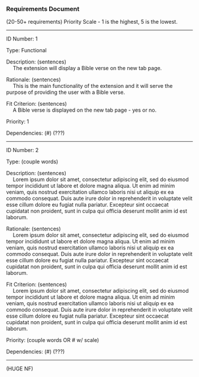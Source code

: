 ### Requirements Document ###

(20-50+ requirements)
Priority Scale - 1 is the highest, 5 is the lowest.

----

<p>
ID Number: 1
</p>
<p>
Type: Functional
</p>
<p>
Description: (sentences)<br/>
&emsp; The extension will display a Bible verse on the new tab page. 
</p>
<p>
Rationale: (sentences)<br/>
&emsp; This is the main functionality of the extension and it will serve the purpose of providing the user with a Bible verse.
</p>
<p>
Fit Criterion: (sentences)<br/>
&emsp; A Bible verse is displayed on the new tab page - yes or no.
</p>
<p>
Priority: 1
</p>
<p>
Dependencies: (#) (???)
</p>

----

<p>
ID Number: 2
</p>

<p>
Type: (couple words)
</p>

<p>
Description: (sentences)<br/>
&emsp; Lorem ipsum dolor sit amet, consectetur adipiscing elit, sed do eiusmod tempor incididunt ut labore et dolore magna aliqua. Ut enim ad minim veniam, quis nostrud exercitation ullamco laboris nisi ut aliquip ex ea commodo consequat. Duis aute irure dolor in reprehenderit in voluptate velit esse cillum dolore eu fugiat nulla pariatur. Excepteur sint occaecat cupidatat non proident, sunt in culpa qui officia deserunt mollit anim id est laborum.
</p>

<p>
Rationale: (sentences)<br/>
&emsp; Lorem ipsum dolor sit amet, consectetur adipiscing elit, sed do eiusmod tempor incididunt ut labore et dolore magna aliqua. Ut enim ad minim veniam, quis nostrud exercitation ullamco laboris nisi ut aliquip ex ea commodo consequat. Duis aute irure dolor in reprehenderit in voluptate velit esse cillum dolore eu fugiat nulla pariatur. Excepteur sint occaecat cupidatat non proident, sunt in culpa qui officia deserunt mollit anim id est laborum.
</p>

<p>
Fit Criterion: (sentences)<br/>
&emsp; Lorem ipsum dolor sit amet, consectetur adipiscing elit, sed do eiusmod tempor incididunt ut labore et dolore magna aliqua. Ut enim ad minim veniam, quis nostrud exercitation ullamco laboris nisi ut aliquip ex ea commodo consequat. Duis aute irure dolor in reprehenderit in voluptate velit esse cillum dolore eu fugiat nulla pariatur. Excepteur sint occaecat cupidatat non proident, sunt in culpa qui officia deserunt mollit anim id est laborum.
</p>

<p>
Priority: (couple words OR # w/ scale)
</p>

<p>
Dependencies: (#) (???)
</p>

----
(HUGE NF)
